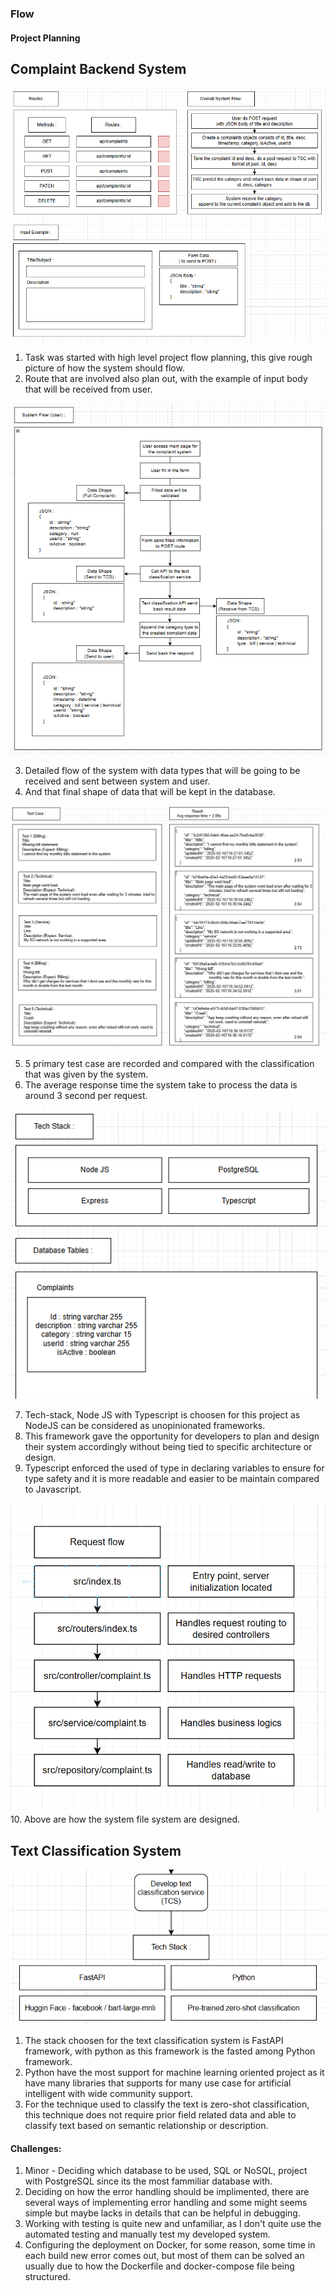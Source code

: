 ### Flow

#### Project Planning

## Complaint Backend System

![alt text](<Screenshot 2025-02-17 002437.png>)

1. Task was started with high level project flow planning, this give rough picture of how the system should flow.
2. Route that are involved also plan out, with the example of input body that will be received from user.

![alt text](<Screenshot 2025-02-17 001813.png>)

3. Detailed flow of the system with data types that will be going to be received and sent between system and user.
4. And that final shape of data that will be kept in the database.

![alt text](<Screenshot 2025-02-17 003913.png>)

5. 5 primary test case are recorded and compared with the classification that was given by the system.
6. The average response time the system take to process the data is around 3 second per request.

![alt text](<Screenshot 2025-02-17 002020.png>)

7. Tech-stack, Node JS with Typescript is choosen for this project as NodeJS can be considered as unopinionated frameworks.
8. This framework gave the opportunity for developers to plan and design their system accordingly without being tied to specific architecture or design.
9. Typescript enforced the used of type in declaring variables to ensure for type safety and it is more readable and easier to be maintain compared to Javascript.

![alt text](image.png) 10. Above are how the system file system are designed.

## Text Classification System

![alt text](<Screenshot 2025-02-17 004407.png>)

1. The stack choosen for the text classification system is FastAPI framework, with python as this framework is the fasted among Python framework.
2. Python have the most support for machine learning oriented project as it have many libraries that supports for many use case for artificial intelligent with wide community support.
3. For the technique used to classify the text is zero-shot classification, this technique does not require prior field related data and able to classify text based on semantic relationship or description.

#### Challenges:

1. Minor - Deciding which database to be used, SQL or NoSQL, project with PostgreSQL since its the most fammiliar database with.
2. Deciding on how the error handling should be implimented, there are several ways of implementing error handling and some might seems simple but maybe lacks in details that can be helpful in debugging.
3. Working with testing is quite new and unfamiliar, as I don't quite use the automated testing and manually test my developed system.
4. Configuring the deployment on Docker, for some reason, some time in each build new error comes out, but most of them can be solved an usually due to how the Dockerfile and docker-compose file being structured.
